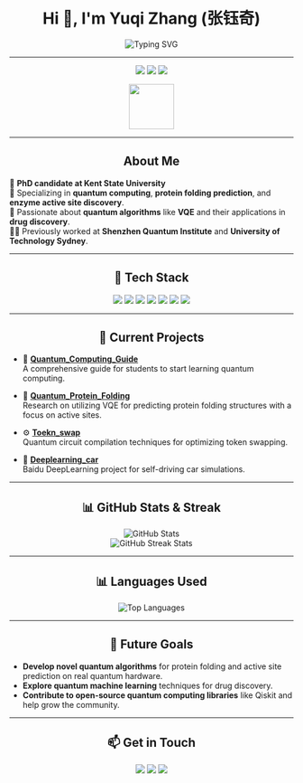 <h1 align="center">Hi 👋, I'm Yuqi Zhang (张钰奇)</h1>

<p align="center">
  <img src="https://readme-typing-svg.herokuapp.com?font=Fira+Code&size=24&duration=3000&pause=1000&color=0F80EC&center=true&vCenter=true&width=600&lines=PhD+Student+in+Quantum+Computing;Researcher+in+Protein+Folding+Prediction;Participant+in+2023+Shenzhen+Quantum+Program;Enthusiast+of+Quantum+Biology+and+AI" alt="Typing SVG">
</p>

---

<div align="center">
  <img src="https://img.shields.io/badge/Quantum_Computing-%2312100E.svg?style=for-the-badge&logo=qiskit&logoColor=white" />
  <img src="https://img.shields.io/badge/Protein_Folding-%23734F96.svg?style=for-the-badge&logo=protein-data-bank&logoColor=white" />
  <img src="https://img.shields.io/badge/Quantum_Biology-%23E4405F.svg?style=for-the-badge&logo=biotech&logoColor=white" />
</div>

<p align="center">
  <img src="https://media.giphy.com/media/f9k1tV7HyORcngKF8v/giphy.gif" width="80">
</p>

---

<h2 align="center">About Me</h2>

🌟 **PhD candidate at Kent State University**  
🔬 Specializing in **quantum computing**, **protein folding prediction**, and **enzyme active site discovery**.  
🌱 Passionate about **quantum algorithms** like **VQE** and their applications in **drug discovery**.  
👨‍🔬 Previously worked at **Shenzhen Quantum Institute** and **University of Technology Sydney**.

---

<h2 align="center">🔧 Tech Stack</h2>

<div align="center">
  <img src="https://img.shields.io/badge/-Python-3776AB?style=for-the-badge&logo=python&logoColor=white">
  <img src="https://img.shields.io/badge/-C++-00599C?style=for-the-badge&logo=cplusplus&logoColor=white">
  <img src="https://img.shields.io/badge/-Qiskit-6929C4?style=for-the-badge&logo=ibm&logoColor=white">
  <img src="https://img.shields.io/badge/-Anaconda-44A833?style=for-the-badge&logo=anaconda&logoColor=white">
  <img src="https://img.shields.io/badge/-Jupyter-F37626?style=for-the-badge&logo=jupyter&logoColor=white">
  <img src="https://img.shields.io/badge/-Ubuntu-E95420?style=for-the-badge&logo=ubuntu&logoColor=white">
  <img src="https://img.shields.io/badge/-Visual%20Studio-5C2D91?style=for-the-badge&logo=visual-studio&logoColor=white">
</div>

---

<h2 align="center">🧪 Current Projects</h2>

- 🔭 **[Quantum_Computing_Guide](https://github.com/qiqi-xingyi/Quantum_Computing_Guide)**  
  A comprehensive guide for students to start learning quantum computing.

- 🧬 **[Quantum_Protein_Folding](https://github.com/qiqi-xingyi/Quantum_Protein_Folding)**  
  Research on utilizing VQE for predicting protein folding structures with a focus on active sites.

- ⚙️ **[Toekn_swap](https://github.com/qiqi-xingyi/Toekn_swap)**  
  Quantum circuit compilation techniques for optimizing token swapping.

- 🚗 **[Deeplearning_car](https://github.com/qiqi-xingyi/Deeplearning_car)**  
  Baidu DeepLearning project for self-driving car simulations.

---

<h2 align="center">📊 GitHub Stats & Streak</h2>

<div align="center">
  <img src="https://github-readme-stats.vercel.app/api?username=qiqi-xingyi&show_icons=true&theme=radical" alt="GitHub Stats" />
  <br />
  <img src="https://github-readme-streak-stats.herokuapp.com/?user=qiqi-xingyi&theme=radical" alt="GitHub Streak Stats" />
</div>

---

<h2 align="center">📊 Languages Used</h2>

<div align="center">
  <img src="https://github-readme-stats.vercel.app/api/top-langs/?username=qiqi-xingyi&layout=compact&theme=radical" alt="Top Languages" />
</div>

---

<h2 align="center">🚀 Future Goals</h2>

- **Develop novel quantum algorithms** for protein folding and active site prediction on real quantum hardware.
- **Explore quantum machine learning** techniques for drug discovery.
- **Contribute to open-source quantum computing libraries** like Qiskit and help grow the community.

---

<h2 align="center">📫 Get in Touch</h2>

<p align="center">
  <a href="https://www.linkedin.com/in/your-link"><img src="https://img.shields.io/badge/LinkedIn-%230A66C2.svg?style=for-the-badge&logo=linkedin&logoColor=white"></a>
  <a href="mailto:yuqi.zhang@email.com"><img src="https://img.shields.io/badge/Email-D14836?style=for-the-badge&logo=gmail&logoColor=white"></a>
  <a href="http://your-website.com"><img src="https://img.shields.io/badge/Website-%23000000.svg?style=for-the-badge&logo=About.me&logoColor=white"></a>
</p>


<!--
**qiqi-xingyi/qiqi-xingyi** is a ✨ _special_ ✨ repository because its `README.md` (this file) appears on your GitHub profile.

Here are some ideas to get you started:

- 🔭 I’m currently working on ...
- 🌱 I’m currently learning ...
- 👯 I’m looking to collaborate on ...
- 🤔 I’m looking for help with ...
- 💬 Ask me about ...
- 📫 How to reach me: ...
- 😄 Pronouns: ...
- ⚡ Fun fact: ...
-->
